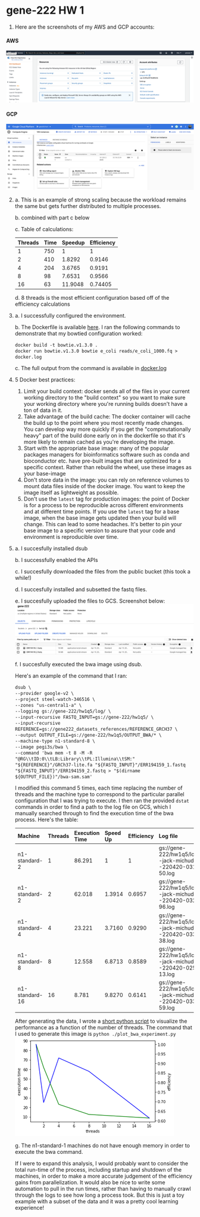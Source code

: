 # gene-222 HW 1

1. Here are the screenshots of my AWS and GCP accounts:

#### AWS
![screenshot of AWS configuration](./aws.png)

#### GCP
![screenshot of GCP configuration](./gcp.png)


2.
    a. This is an example of strong scaling because the workload remains the same but gets further distributed to multiple processes.
    
    b. combined with part c below
    
    c. Table of calculations:
    
    | Threads  | Time | Speedup | Efficiency | 
    | -------- | ---- | ------- |------------|
    | 1 | 750  | 1 | 1 |
    | 2 | 410  | 1.8292 | 0.9146 | 
    | 4 | 204  | 3.6765 | 0.9191 |
    | 8 | 98   | 7.6531 | 0.9566 |
    | 16| 63   | 11.9048| 0.74405 | 
    
    d. 8 threads is the most efficient configuration based off of the efficiency calculations

3. 
    a. I successfully configured the environment.

    b. The Dockerfile is available [here](./Dockerfile). I ran the following commands to demonstrate that my bowtied configuration worked:
    ```
    docker build -t bowtie.v1.3.0 .
    docker run bowtie.v1.3.0 bowtie e_coli reads/e_coli_1000.fq > docker.log
    ```
    c. The full output from the command is available in [docker.log](./docker.log)

4. 5 Docker best practices:
    1. Limit your build context: docker sends all of the files in your current working directory to the "build context" so you want to make sure your working directory where you're running builds doesn't have a ton of data in it.
    2. Take advantage of the build cache: The docker container will cache the build up to the point where you most recently made changes. You can develop way more quickly if you get the "compmutationally heavy" part of the build done early on in the dockerfile so that it's more likely to remain cached as you're developing the image.
    3. Start with the appropriate base image: many of the popular packages managers for bioinformatics software such as conda and bioconductor etc. have pre-built images that are optimized for a specific context. Rather than rebuild the wheel, use these images as your base-image
    4. Don't store data in the image: you can rely on reference volumes to mount data files inside of the docker image. You want to keep the image itself as lightweight as possible.
    5. Don't use the `latest` tag for production images: the point of Docker is for a process to be reproducible across different environments and at different time points. If you use the `latest` tag for a base image, when the base image gets updated then your build will change. This can lead to some headaches. It's better to pin your base image to a specific version to assure that your code and environment is reproducible over time. 


5. 
    a. I succesfully installed dsub
    
    b. I successfully enabled the APIs
    
    c. I succesfully downloaded the files from the public bucket (this took a while!)
    
    d. I succesfully installed and subsetted the fastq files.
    
    e. I succesfully uploaded the files to GCS. Screenshot below:
    ![screenshot of gcs](./fastq_uploads.png)
    
    f. I succesfully executed the bwa image using dsub.
    
    Here's an example of the command that I ran:

    ```
    dsub \
    --provider google-v2 \
    --project steel-watch-346516 \
    --zones "us-central1-a" \
    --logging gs://gene-222/hw1q5/log/ \
    --input-recursive FASTQ_INPUT=gs://gene-222/hw1q5/ \
    --input-recursive REFERENCE=gs://gene222_datasets_references/REFERENCE_GRCH37 \
    --output OUTPUT_FILE=gs://gene-222/hw1q5/OUTPUT_BWA/* \
    --machine-type n1-standard-8 \
    --image pegi3s/bwa \
    --command 'bwa mem -t 8 -M -R "@RG\\tID:0\\tLB:Library\\tPL:Illumina\\tSM:" "${REFERENCE}"/GRCh37-lite.fa "${FASTQ_INPUT}"/ERR194159_1.fastq "${FASTQ_INPUT}"/ERR194159_2.fastq > "$(dirname ${OUTPUT_FILE})"/bwa-sam.sam'
    ```
    I modified this command 5 times, each time replacing the number of threads and the machine type to correspond to the particular parallel configuration that I was trying to execute. I then ran the provided `dstat` commands in order to find a path to the log file on GCS, which I manually searched through to find the execution time of the bwa process. Here's the table:

    | Machine  | Threads | Execution Time | Speed Up | Efficiency | Log file |
    | -------- | ---- | ------- |------------|----|---|
    | n1-standard-2 | 1 | 86.291 | 1 | 1 | gs://gene-222/hw1q5/log/bwa--jack-michuda--220420-031056-50.log|
    | n1-standard-2 | 2 | 62.018 | 1.3914 | 0.6957 | gs://gene-222/hw1q5/log/bwa--jack-michuda--220420-032525-96.log |
    | n1-standard-4 | 4 | 23.221 | 3.7160 | 0.9290 | gs://gene-222/hw1q5/log/bwa--jack-michuda--220420-033057-38.log
    | n1-standard-8 | 8 | 12.558 | 6.8713 | 0.8589 | gs://gene-222/hw1q5/log/bwa--jack-michuda--220420-025041-13.log |
    | n1-standard-16 |16| 8.781  | 9.8270 | 0.6141 | gs://gene-222/hw1q5/log/bwa--jack-michuda--220420-033551-59.log |

    After generating the data, I wrote a [short python script](./plot_bwa_experiment.py) to visualize the performance as a function of the number of threads. The command that I used to generate this image is `python ./plot_bwa_experiment.py`
    ![bwa experiment plot](./bwa_experiment.png)
    
    g. The n1-standard-1 machines do not have enough memory in order to execute the bwa command.
    
    If I were to expand this analysis, I would probably want to consider the total run-time of the process, including startup and shutdown of the machines, in order to make a more accurate judgement of the efficiency gains from parallelization. It would also be nice to write some automation to pull in the run times, rather than having to manually crawl through the logs to see how long a process took. But this is just a toy example with a subset of the data and it was a pretty cool learning experience!
